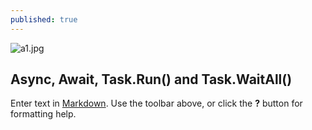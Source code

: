 ```yaml
---
published: true
---
```

![a1.jpg]({{site.baseurl}}/_posts/a1.jpg)
##  Async, Await, Task.Run() and Task.WaitAll()

Enter text in [Markdown](http://daringfireball.net/projects/markdown/). Use the toolbar above, or click the **?** button for formatting help.
